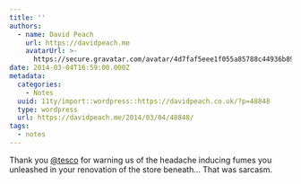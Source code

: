 ```yaml
---
title: ''
authors:
  - name: David Peach
    url: https://davidpeach.me
    avatarUrl: >-
      https://secure.gravatar.com/avatar/4d7faf5eee1f055a85788c44936b8995eaab6dfb004e7854ec747ccb272e91ee?s=96&d=mm&r=g
date: 2014-03-04T16:59:00.000Z
metadata:
  categories:
    - Notes
  uuid: 11ty/import::wordpress::https://davidpeach.co.uk/?p=48848
  type: wordpress
  url: https://davidpeach.me/2014/03/04/48848/
tags:
  - notes
---
```

Thank you [@tesco](https://twitter.com/tesco) for warning us of the headache inducing fumes you unleashed in your renovation of the store beneath… That was sarcasm.